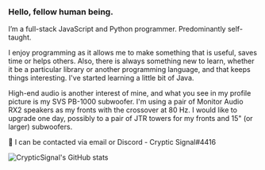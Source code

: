 ### Hello, fellow human being.

I’m a full-stack JavaScript and Python programmer. Predominantly self-taught.

I enjoy programming as it allows me to make something that is useful, saves time or helps others. Also, there is always something new to learn, whether it be a particular library or another programming language, and that keeps things interesting. I've started learning a little bit of Java.

High-end audio is another interest of mine, and what you see in my profile picture is my SVS PB-1000 subwoofer. I'm using a pair of Monitor Audio RX2 speakers as my fronts with the crossover at 80 Hz. I would like to upgrade one day, possibly to a pair of JTR towers for my fronts and 15" (or larger) subwoofers.

💬  I can be contacted via email or Discord - Cryptic Signal#4416

![CrypticSignal's GitHub stats](https://github-readme-stats.vercel.app/api?username=CrypticSignal&show_icons=true&theme=dark)
